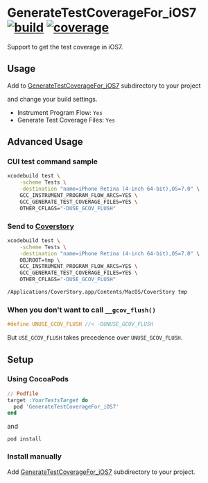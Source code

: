 GenerateTestCoverageFor_iOS7 [![build](https://travis-ci.org/tokorom/GenerateTestCoverageFor_iOS7.png?branch=master)](https://travis-ci.org/tokorom/GenerateTestCoverageFor_iOS7) [![coverage](https://coveralls.io/repos/tokorom/GenerateTestCoverageFor_iOS7/badge.png?20140413)](https://coveralls.io/r/tokorom/GenerateTestCoverageFor_iOS7)
============================

Support to get the test coverage in iOS7.

## Usage

Add to [GenerateTestCoverageFor_iOS7](GenerateTestCoverageFor_iOS7) subdirectory to your project

and change your build settings.

- Instrument Program Flow: `Yes`
- Generate Test Coverage Files: `Yes`

## Advanced Usage

### CUI test command sample

```sh
xcodebuild test \
    -scheme Tests \
    -destination "name=iPhone Retina (4-inch 64-bit),OS=7.0" \
    GCC_INSTRUMENT_PROGRAM_FLOW_ARCS=YES \
    GCC_GENERATE_TEST_COVERAGE_FILES=YES \
    OTHER_CFLAGS="-DUSE_GCOV_FLUSH"
```

### Send to [Coverstory](http://code.google.com/p/coverstory/)

```sh
xcodebuild test \
    -scheme Tests \
    -destination "name=iPhone Retina (4-inch 64-bit),OS=7.0" \
    OBJROOT=tmp \
    GCC_INSTRUMENT_PROGRAM_FLOW_ARCS=YES \
    GCC_GENERATE_TEST_COVERAGE_FILES=YES \
    OTHER_CFLAGS="-DUSE_GCOV_FLUSH"

/Applications/CoverStory.app/Contents/MacOS/CoverStory tmp
```

### When you don't want to call `__gcov_flush()`

```objective-c
#define UNUSE_GCOV_FLUSH //< -DUNUSE_GCOV_FLUSH
```

But `USE_GCOV_FLUSH` takes precedence over `UNUSE_GCOV_FLUSH`.

## Setup

### Using CocoaPods

```ruby
// Podfile
target :YourTestsTarget do
  pod 'GenerateTestCoverageFor_iOS7'
end
```

and

```shell
pod install
```

### Install manually

Add [GenerateTestCoverageFor_iOS7](GenerateTestCoverageFor_iOS7) subdirectory to your project.
